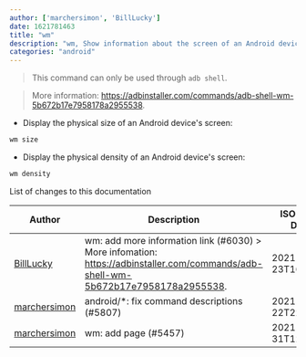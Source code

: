 ```yaml
---
author: ['marchersimon', 'BillLucky']
date: 1621781463
title: "wm"
description: "wm, Show information about the screen of an Android device."
categories: "android"
---
```

> This command can only be used through `adb shell`.

> More information: <https://adbinstaller.com/commands/adb-shell-wm-5b672b17e7958178a2955538>.

- Display the physical size of an Android device's screen:

```bash
wm size
```

- Display the physical density of an Android device's screen:

```bash
wm density
```
List of changes to this documentation


Author | Description | ISO 8601 Date | GitHub link
------|-----|-----|-----
[BillLucky](mailto:bill.libiao@gmail.com) | wm: add more information link (#6030) > More infomation: <https://adbinstaller.com/commands/adb-shell-wm-5b672b17e7958178a2955538>. | 2021-05-23T16:51:03 | [a2b4064860e2](https://github.com/tldr-pages/tldr/commit/a2b4064860e21e06522bbf6b001b9aa029944cf3)
[marchersimon](mailto:50295997+marchersimon@users.noreply.github.com) | android/*: fix command descriptions (#5807) | 2021-04-22T22:09:21 | [4b891616c6a1](https://github.com/tldr-pages/tldr/commit/4b891616c6a1f21e836b56d216b7ec008e1dd746)
[marchersimon](mailto:50295997+marchersimon@users.noreply.github.com) | wm: add page (#5457) | 2021-03-31T12:38:16 | [95ae29be88ea](https://github.com/tldr-pages/tldr/commit/95ae29be88ea05482c90a688f26592c6f03065d7)


